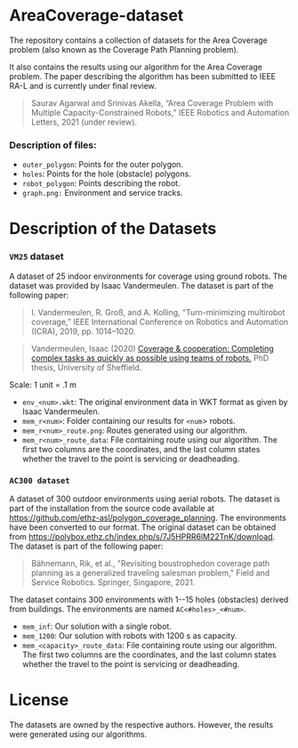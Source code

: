 # AreaCoverage-dataset
The repository contains a collection of datasets for the Area Coverage problem (also known as the Coverage Path Planning problem).

It also contains the results using our algorithm for the Area Coverage problem. The paper describing the algorithm has been submitted to IEEE RA-L and is currently under final review.

> Saurav Agarwal and Srinivas Akella,
> “Area Coverage Problem with Multiple Capacity-Constrained Robots,”
> IEEE Robotics and Automation Letters, 2021 (under review).

### Description of files:

- `outer_polygon`: Points for the outer polygon.
- `holes`: Points for the hole (obstacle) polygons.
- `robot_polygon`: Points describing the robot.
- `graph.png:` Environment and service tracks.

# Description of the Datasets

### `VM25` dataset

A dataset of 25 indoor environments for coverage using ground robots. The dataset was provided by Isaac Vandermeulen. The dataset is part of the following paper:

> I. Vandermeulen, R. Groß, and A. Kolling,
> “Turn-minimizing multirobot coverage,”
> IEEE International Conference on Robotics and Automation (ICRA), 2019, pp. 1014–1020.

> Vandermeulen, Isaac   (2020) 
> [Coverage & cooperation: Completing complex tasks as quickly as possible using teams of robots.](https://etheses.whiterose.ac.uk/27452/)
> PhD thesis, University of Sheffield.  

Scale: 1 unit = .1 m

- `env_<num>.wkt`: The original environment data in WKT format as given by Isaac Vandermeulen.
- `mem_r<num>`: Folder containing our results for `<num`> robots.
- `mem_r<num>_route.png`: Routes generated using our algorithm.
- `mem_r<num>_route_data`: File containing route using our algorithm. The first two columns are the coordinates, and the last column states whether the travel to the point is servicing or deadheading.

### `AC300 dataset`

A dataset of 300 outdoor environments using aerial robots. The dataset is part of the installation from the source code available at https://github.com/ethz-asl/polygon_coverage_planning. The environments have been converted to our format. The original dataset can be obtained from https://polybox.ethz.ch/index.php/s/7J5HPRR6lM22TnK/download. The dataset is part of the following paper:

> Bähnemann, Rik, et al.,
> "Revisiting boustrophedon coverage path planning as a generalized traveling salesman problem,"
> Field and Service Robotics. Springer, Singapore, 2021.

The dataset contains 300 environments with 1--15 holes (obstacles) derived from buildings. The environments are named `AC<#holes>_<#num>`.

- `mem_inf`: Our solution with a single robot.
- `mem_1200`: Our solution with robots with 1200 s as capacity.
- `mem_<capacity>_route_data`: File containing route using our algorithm. The first two columns are the coordinates, and the last column states whether the travel to the point is servicing or deadheading.



# License

The datasets are owned by the respective authors. However, the results were generated using our algorithms.
